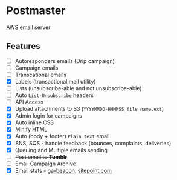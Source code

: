 # Postmaster

AWS email server

## Features

- [ ] Autoresponders emails (Drip campaign)
- [ ] Campaign emails
- [ ] Transcational emails
- [x] Labels (transactional mail utility)
- [ ] Lists (unsubscribe-able and not unsubscribe-able)
- [ ] Auto `List-Unsubscribe` headers
- [ ] API Access
- [x] Upload attachments to S3 (`YYYYMMDD-HHMMSS_file_name.ext`)
- [x] Admin login for campaigns
- [x] Auto inline CSS
- [x] Minify HTML
- [x] Auto (body + footer) `Plain text` email
- [x] SNS, SQS - handle feedback (bounces, complaints, deliveries)
- [x] Queuing and Multiple emails sending
- [ ] ~~Post email to **Tumblr**~~
- [ ] Email Campaign Archive
- [x] Email stats - [ga-beacon](https://github.com/igrigorik/ga-beacon), [sitepoint.com](http://www.sitepoint.com/using-beacon-image-github-website-email-analytics/)